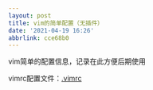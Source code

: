 ```yaml
---
layout: post
title: vim的简单配置（无插件）
date: '2021-04-19 16:26'
abbrlink: cce68b0
---
```


vim简单的配置信息，记录在此方便后期使用

<!--more-->

vimrc配置文件：[.vimrc](/software/vimrc)
